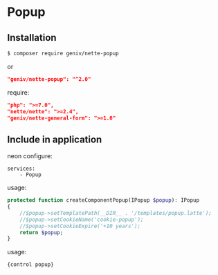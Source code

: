 Popup
=====

Installation
------------
```sh
$ composer require geniv/nette-popup
```
or
```json
"geniv/nette-popup": "^2.0"
```

require:
```json
"php": ">=7.0",
"nette/nette": ">=2.4",
"geniv/nette-general-form": ">=1.0"
```

Include in application
----------------------
neon configure:
```neon
services:
    - Popup
```

usage:
```php
protected function createComponentPopup(IPopup $popup): IPopup
{
    //$popup->setTemplatePath(__DIR__ . '/templates/popup.latte');
    //$popup->setCookieName('cookie-popup');
    //$popup->setCookieExpire('+10 years');
    return $popup;
}
```

usage:
```latte
{control popup}
```
